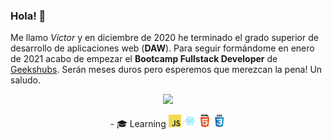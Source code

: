 ### Hola! 👋

Me llamo _Víctor_ y en diciembre de 2020 he terminado el grado superior de desarrollo de aplicaciones web (**DAW**).
Para seguir formándome en enero de 2021 acabo de empezar el **Bootcamp Fullstack Developer** de <a>[Geekshubs](https://geekshubs.com/)</a>.
Serán meses duros pero esperemos que merezcan la pena! Un saludo.

<p align="center">
<img src= "https://media3.giphy.com/media/dbtDDSvWErdf2/giphy.gif"/>
</p>


<p align=center>
- 🎓 Learning 
<img height="20" src="https://raw.githubusercontent.com/github/explore/80688e429a7d4ef2fca1e82350fe8e3517d3494d/topics/javascript/javascript.png"></code>
<code><img height="20" src="https://raw.githubusercontent.com/github/explore/80688e429a7d4ef2fca1e82350fe8e3517d3494d/topics/react/react.png"></code>
<code><img height="20" src="https://raw.githubusercontent.com/github/explore/80688e429a7d4ef2fca1e82350fe8e3517d3494d/topics/html/html.png"></code>
<code><img height="20" src="https://raw.githubusercontent.com/github/explore/80688e429a7d4ef2fca1e82350fe8e3517d3494d/topics/css/css.png"></code>
</p>





<!--
**vicGeo/vicGeo** is a ✨ _special_ ✨ repository because its `README.md` (this file) appears on your GitHub profile.

Here are some ideas to get you started:

- 🔭 I’m currently working on ...
- 🌱 I’m currently learning ...
- 👯 I’m looking to collaborate on ...
- 🤔 I’m looking for help with ...
- 💬 Ask me about ...
- 📫 How to reach me: ...
- 😄 Pronouns: ...
- ⚡ Fun fact: ...
-->
